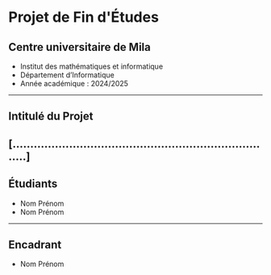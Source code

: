# Projet de Fin d'Études
## Centre universitaire de Mila
- Institut des mathématiques et informatique
- Département d’Informatique
- Année académique : 2024/2025
---
## Intitulé du Projet
[...........................................................................]
---
## Étudiants
- Nom Prénom
- Nom Prénom
---
## Encadrant
- Nom Prénom
